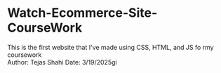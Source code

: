 # Watch-Ecommerce-Site-CourseWork
This is the first website that I've made using CSS, HTML, and JS fo rmy coursework
<br>
Author: Tejas Shahi
Date: 3/19/2025gi 
